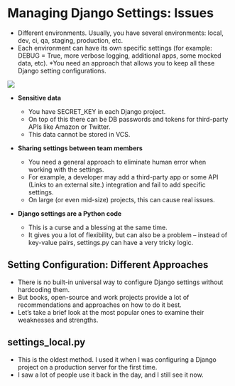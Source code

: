 # Managing Django Settings: Issues
* Different environments. Usually, you have several environments: local, dev, ci, qa, staging, production, etc. 
* Each environment can have its own specific settings (for example: DEBUG = True, more verbose logging, additional apps, some mocked data, etc).
*You need an approach that allows you to keep all these Django setting configurations.

![](https://djangostars.com/blog/uploads/2019/04/cover-17.png)

* **Sensitive data**
  * You have SECRET_KEY in each Django project. 
  * On top of this there can be DB passwords and tokens for third-party APIs like Amazon or Twitter.
  * This data cannot be stored in VCS.

* **Sharing settings between team members** 
  * You need a general approach to eliminate human error when working with the settings. 
  * For example, a developer may add a third-party app or some API (Links to an external site.) integration and fail to add specific settings. 
  * On large (or even mid-size) projects, this can cause real issues.

* **Django settings are a Python code**
  * This is a curse and a blessing at the same time. 
  * It gives you a lot of flexibility, but can also be a problem – instead of key-value pairs, settings.py can have a very tricky logic.

## Setting Configuration: Different Approaches
* There is no built-in universal way to configure Django settings without hardcoding them.
* But books, open-source and work projects provide a lot of recommendations and approaches on how to do it best.
* Let’s take a brief look at the most popular ones to examine their weaknesses and strengths.

## settings_local.py
* This is the oldest method. I used it when I was configuring a Django project on a production server for the first time.
* I saw a lot of people use it back in the day, and I still see it now.

